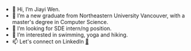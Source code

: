 - 👋 Hi, I’m Jiayi Wen.
- 👀 I’m a new graduate from Northeastern University Vancouver, with a master's degree in Computer Science.
- 🌱 I’m looking for SDE intern/ng position.
- 💞️ I’m interested in swimming, yoga and hiking.
- 📫 Let's connect on LinkedIn [💙](https://www.linkedin.com/in/jiayi-wen-northeastern/)

<!---
jiayiwen23/jiayiwen23 is a ✨ special ✨ repository because its `README.md` (this file) appears on your GitHub profile.
You can click the Preview link to take a look at your changes.
--->
